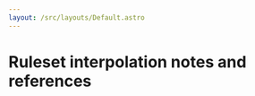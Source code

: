 ```yaml
---
layout: /src/layouts/Default.astro
---
```


<!-- @format -->

# Ruleset interpolation notes and references
